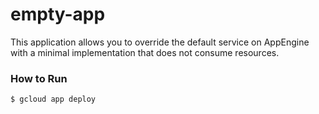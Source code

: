 # empty-app

This application allows you to override the default service on AppEngine with a minimal implementation that does not consume resources. 

### How to Run

`$ gcloud app deploy`

